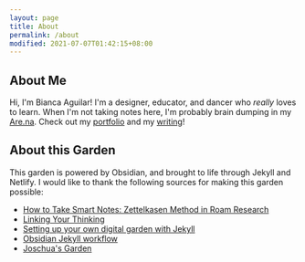 ```yaml
---
layout: page
title: About
permalink: /about
modified: 2021-07-07T01:42:15+08:00
---
```


## About Me
Hi, I'm Bianca Aguilar! I'm a designer, educator, and dancer who *really* loves to learn.
When I'm not taking notes here, I'm probably brain dumping in my [Are.na](https://www.are.na/bianca-aguilar).
Check out my [portfolio](https://bianca.digital) and my [writing](https://cathexis.substack.com)!

## About this Garden
This garden is powered by Obsidian, and brought to life through Jekyll and Netlify. 
I would like to thank the following sources for making this garden possible:
+ [How to Take Smart Notes: Zettelkasen Method in Roam Research](https://www.youtube.com/watch?v=ljyo_WAJevQ)
+ [Linking Your Thinking](https://www.youtube.com/channel/UC85D7ERwhke7wVqskV_DZUA)
+ [Setting up your own digital garden with Jekyll](https://maximevaillancourt.com/blog/setting-up-your-own-digital-garden-with-jekyll)
+ [Obsidian Jekyll workflow](https://refinedmind.co/obsidian-jekyll-workflow)
+ [Joschua's Garden](https://joschuasgarden.com/)
